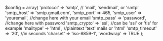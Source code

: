 $config = array(
				'protocol' => 'smtp', // 'mail', 'sendmail', or 'smtp'
				'smtp_host' => 'smtp.gmail.com', 
				'smtp_port' => 465,
				'smtp_user' => 'youremail',  //change here with your email
				'smtp_pass' => 'password',   //change here with password
				'smtp_crypto' => 'ssl', //can be 'ssl' or 'tls' for example
				'mailtype' => 'html', //plaintext 'text' mails or 'html'
				'smtp_timeout' => '20', //in seconds
				'charset' => 'iso-8859-1',
				'wordwrap' => TRUE
			);
